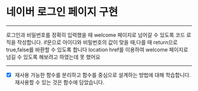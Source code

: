 # 네이버 로그인 페이지 구현


---

로그인과 비밀번호를 정확히 입력했을 때 welcome 페이지로 넘어갈 수 있도록 코드 로직을 작성합니다.
if문으로 아이디와 비밀번호의 값이 맞을 때,다를 때 return으로 true,false를 바환할 수 있도록 합니다
location href를 이용하여 welcome 페이지로 넘길 수 있도록 해보려고 하였는데 못 했어요 

---
- [x] 재사용 가능한 함수를 분리하고 함수를 중심으로 설계하는 방법에 대해 학습합니다.
재사용할 수 있는 것은 함수에 담았습니다.







